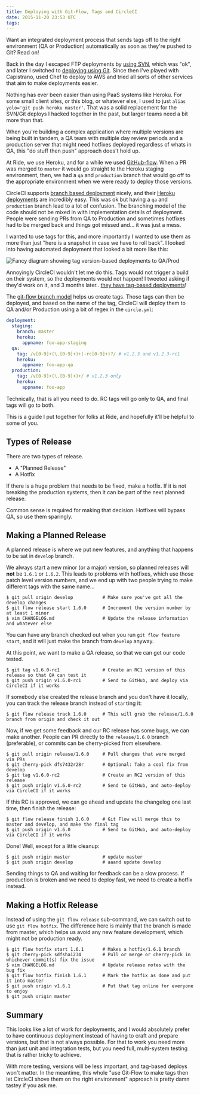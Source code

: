 ```yaml
---
title: Deploying with Git-Flow, Tags and CircleCI
date: 2015-11-20 23:53 UTC
tags:
---
```


Want an integrated deployment process that sends tags off to the right environment (QA or Production) automatically as soon as they're pushed to Git? Read on!

Back in the day I escaped FTP deployments by [using SVN](/2008/10/02/Deploying-sites-with-SVN/), which was "ok", and later I switched to [deploying using Git](/git/2010/02/23/Deploying-websites-with-Git/). Since then I've played with Capistrano, used Chef to deploy to AWS and tried all sorts of other services that aim to make deployments easier.

Nothing has ever been easier than using PaaS systems like Heroku. For some small client sites, or this blog, or whatever else, I used to just `alias yolo='git push heroku master'`. That was a solid replacement for the SVN/Git deploys I hacked together in the past, but larger teams need a bit more than that. 

When you're building a complex application where multiple versions are being built in tandem, a QA team with multiple day review periods and a production server that might need hotfixes deployed regardless of whats in QA, this "do stuff then push" approach does't hold up.

At Ride, we use Heroku, and for a while we used [GitHub-flow](https://guides.github.com/introduction/flow/). When a PR was merged to `master` it would go straight to the Heroku staging environment, then, we had a `qa` and `production` branch that would go off to the appropriate environment when we were ready to deploy those versions.

CircleCI supports [branch based deployment](https://circleci.com/docs/configuration#deployment) nicely, and their [Heroku deployments](https://circleci.com/docs/continuous-deployment-with-heroku) are incredibly easy. This was ok but having a `qa` and `production` branch lead to a lot of confusion. The branching model of the code should not be mixed in with implementation details of deployment. People were sending PRs from QA to Production and sometimes hotfixes had to be merged back and things got missed and... it was just a mess.

I wanted to use tags for this, and more importantly I wanted to use them as more than just "here is a snapshot in case we have to roll back". I looked into having automated deployment that looked a bit more like this:

![Fancy diagram showing tag version-based deployments to QA/Prod](article_images/2015-11-20-deploying-with-git-flow-tags-and-circleci/fancy-diagram.jpg)

Annoyingly CircleCI wouldn't let me do this. Tags would not trigger a build on their system, so the deployments would not happen! I tweeted asking if they'd work on it, and 3 months later.. [they have tag-based deployments](https://circleci.com/docs/configuration#tags)! 

The [git-flow branch model](http://nvie.com/posts/a-successful-git-branching-model/) helps us create tags. Those tags can then be deployed, and based on the name of the tag, CircleCI will deploy them to QA and/or Production using a bit of regex in the `circle.yml`:

~~~ yaml
deployment:
  staging:
    branch: master
    heroku:
      appname: foo-app-staging
  qa:
    tag: /v[0-9]+(\.[0-9]+)+(-rc[0-9]+)?/ # v1.2.3 and v1.2.3-rc1
    heroku:
      appname: foo-app-qa
  production:
    tag: /v[0-9]+(\.[0-9]+)+/ # v1.2.3 only
    heroku:
      appname: foo-app
~~~

Technically, that is all you need to do. RC tags will go only to QA, and final tags will go to both. 

This is a guide I put together for folks at Ride, and hopefully it'll be helpful to some of you.

## Types of Release

There are two types of release. 

- A "Planned Release"
- A Hotfix

If there is a huge problem that needs to be fixed, make a hotfix. If it is not breaking the production systems, then it can be part of the next planned release.

Common sense is required for making that decision. Hotfixes will bypass QA, so use them sparingly.

## Making a Planned Release

A planned release is where we put new features, and anything that happens to be sat in `develop` branch. 

We always start a new minor (or a major) version, so planned releases will **not** be `1.6.1` or `1.6.2`. This leads to problems with hotfixes, which use those patch level version numbers, and we end up with two people trying to make different tags with the same name...

~~~
$ git pull origin develop           # Make sure you've got all the develop changes
$ git flow release start 1.6.0      # Increment the version number by at least 1 minor
$ vim CHANGELOG.md                  # Update the release information and whatever else
~~~

You can have any branch checked out when you run `git flow feature start`, and it will just make the branch from `develop` anyway.

At this point, we want to make a QA release, so that we can get our code tested.

~~~
$ git tag v1.6.0-rc1                # Create an RC1 version of this release so that QA can test it
$ git push origin v1.6.0-rc1        # Send to GitHub, and deploy via CircleCI if it works
~~~

If somebody else created the release branch and you don't have it locally, you can track the release branch instead of `start`ing it:

~~~
$ git flow release track 1.6.0      # This will grab the release/1.6.0 branch from origin and check it out
~~~

Now, if we get some feedback and our RC release has some bugs, we can make another. People can PR directly to the `release/1.6.0` branch (preferable), or commits can be cherry-picked from elsewhere.

~~~
$ git pull origin release/1.6.0     # Pull changes that were merged via PRs
$ git cherry-pick dfs7432r28r       # Optional: Take a cool fix from develop
$ git tag v1.6.0-rc2                # Create an RC2 version of this release
$ git push origin v1.6.0-rc2        # Send to GitHub, and auto-deploy via CircleCI if it works
~~~

If this RC is approved, we can go ahead and update the changelog one last time, then finish the release:

~~~
$ git flow release finish 1.6.0     # Git Flow will merge this to master and develop, and make the final tag
$ git push origin v1.6.0            # Send to GitHub, and auto-deploy via CircleCI if it works
~~~

Done! Well, except for a little cleanup:

~~~
$ git push origin master            # update master
$ git push origin develop           # aaand update develop
~~~

Sending things to QA and waiting for feedback can be a slow process. If production is broken and we need to deploy fast, we need to create a hotfix instead.

## Making a Hotfix Release

Instead of using the `git flow release` sub-command, we can switch out to use `git flow hotfix`. The difference here is mainly that the branch is made from master, which helps us avoid any new feature development, which might not be production ready. 

~~~
$ git flow hotfix start 1.6.1       # Makes a hotfix/1.6.1 branch
$ git cherry-pick sdfsha1234        # Pull or merge or cherry-pick in whichever commit(s) fix the issue
$ vim CHANGELOG.md                  # Update release notes with the bug fix
$ git flow hotfix finish 1.6.1      # Mark the hotfix as done and put it into master
$ git push origin v1.6.1            # Put that tag online for everyone to enjoy
$ git push origin master
~~~

## Summary

This looks like a lot of work for deployments, and I would absolutely prefer to have continuous deployment instead of having to craft and prepare versions, but that is not always possible. For that to work you need more than just unit and integration tests, but you need full, multi-system testing that is rather tricky to achieve. 

With more testing, versions will be less important, and tag-based deploys won't matter. In the meantime, this whole "use Git-Flow to make tags then let CircleCI shove them on the right environment" approach is pretty damn tastey if you ask me. 
